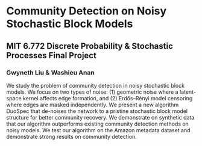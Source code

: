 # Community Detection on Noisy Stochastic Block Models
## MIT 6.772 Discrete Probability & Stochastic Processes Final Project
### Gwyneth Liu & Washieu Anan

We study the problem of community detection in noisy stochastic block models. We focus on two types of noise: (1) geometric noise where a latent-space kernel affects edge formation, and (2) Erdős–Rényi model censoring where edges are masked independently. We present a new algorithm DuoSpec that de-noises the network to a pristine stochastic block model structure for better community recovery. We demonstrate on synthetic data that our algorithm outperforms existing community detection methods on noisy models. We test our algorithm on the Amazon metadata dataset and demonstrate strong results on community detection.
